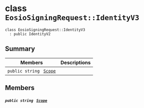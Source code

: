 # class `EosioSigningRequest::IdentityV3` 

```
class EosioSigningRequest::IdentityV3
  : public IdentityV2
```

## Summary

 Members                                | Descriptions                                
----------------------------------------|---------------------------------------------
`public string ` [`Scope`](#class_eosio_signing_request_1_1_identity_v3_1aa7b591ef912a1096146accedc620c2a0) | 

## Members

##### `public string ` [`Scope`](#class_eosio_signing_request_1_1_identity_v3_1aa7b591ef912a1096146accedc620c2a0) 

